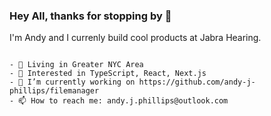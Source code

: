 ### Hey All, thanks for stopping by 🎉

I'm Andy and I currenly build cool products at Jabra Hearing.

````

- 📍 Living in Greater NYC Area
- 🚀 Interested in TypeScript, React, Next.js
- 🔭 I’m currently working on https://github.com/andy-j-phillips/filemanager
- 📫 How to reach me: andy.j.phillips@outlook.com

